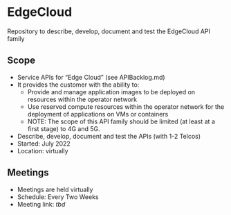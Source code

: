 # EdgeCloud
Repository to describe, develop, document and test the EdgeCloud API family

## Scope
* Service APIs for “Edge Cloud” (see APIBacklog.md)  
* It provides the customer with the ability to:  
  * Provide and manage application images to be deployed on resources within the operator network 
  * Use reserved compute resources within the operator network for the deployment of applications on VMs or containers  
  * NOTE: The scope of this API family should be limited (at least at a first stage) to 4G and 5G.  
* Describe, develop, document and test the APIs (with 1-2 Telcos)  
* Started: July 2022
* Location: virtually  

## Meetings
* Meetings are held virtually
* Schedule: Every Two Weeks
* Meeting link: *tbd*
